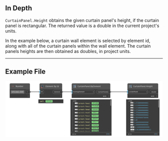 ## In Depth
`CurtainPanel.Height` obtains the given curtain panel's height, if the curtain panel is rectangular. The returned value is a double in the current project's units.

In the example below, a curtain wall element is selected by element id, along with all of the curtain panels within the wall element. The curtain panels heights are then obtained as doubles, in project units.
___
## Example File

![CurtainPanel.Height](./Revit.Elements.CurtainPanel.Height_img.jpg)